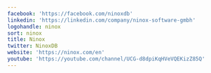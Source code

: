 ```yaml
---
facebook: 'https://facebook.com/ninoxdb'
linkedin: 'https://linkedin.com/company/ninox-software-gmbh'
logohandle: ninox
sort: ninox
title: Ninox
twitter: NinoxDB
website: 'https://ninox.com/en'
youtube: 'https://youtube.com/channel/UCG-d8dpiKqHVeVQEKizZ85Q'
---
```

